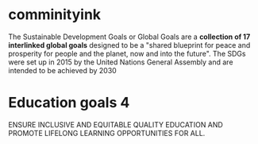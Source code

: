 # comminityink

The Sustainable Development Goals or Global Goals are a **collection of 17 interlinked global goals** designed to be a "shared blueprint for peace and prosperity for people and the planet, now and into the future". The SDGs were set up in 2015 by the United Nations General Assembly and are intended to be achieved by 2030

# Education goals 4

ENSURE INCLUSIVE AND EQUITABLE QUALITY EDUCATION AND PROMOTE LIFELONG LEARNING OPPORTUNITIES FOR ALL.
